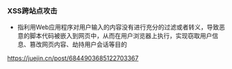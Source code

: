 ### XSS跨站点攻击
- 指利用Web应用程序对用户输入的内容没有进行充分的过滤或者转义，导致恶意的脚本代码被嵌入到网页中，从而在用户浏览器上执行，实现窃取用户信息、篡改网页内容、劫持用户会话等目的

https://juejin.cn/post/6844903685122703367